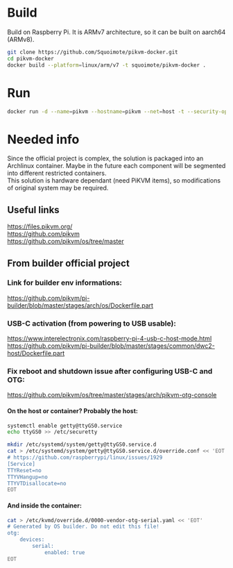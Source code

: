 # Build
Build on Raspberry Pi. It is ARMv7 architecture, so it can be built on aarch64 (ARMv8).
```bash
git clone https://github.com/Squoimote/pikvm-docker.git
cd pikvm-docker
docker build --platform=linux/arm/v7 -t squoimote/pikvm-docker .
```

# Run
```bash
docker run -d --name=pikvm --hostname=pikvm --net=host -t --security-opt seccomp=unconfined --privileged -v /var/lib/kvmd/pst:/var/lib/kvmd/pst -v /var/lib/kvmd/msd:/var/lib/kvmd/msd -v /var/log/kvmd:/var/log -v /dev:/dev -v /sys:/sys -v /sys/fs/cgroup/pikvm.scope:/sys/fs/cgroup:rw --init=false --cgroupns=host --tmpfs=/tmp --tmpfs=/run squoimote/pikvm-docker:latest
```

# Needed info
Since the official project is complex, the solution is packaged into an Archlinux container. Maybe in the future each component will be segmented into different restricted containers.  
This solution is hardware dependant (need PiKVM items), so modifications of original system may be required.

## Useful links
https://files.pikvm.org/  
https://github.com/pikvm  
https://github.com/pikvm/os/tree/master  

## From builder official project
### Link for builder env informations:  
https://github.com/pikvm/pi-builder/blob/master/stages/arch/os/Dockerfile.part

### USB-C activation (from powering to USB usable):  
https://www.interelectronix.com/raspberry-pi-4-usb-c-host-mode.html  
https://github.com/pikvm/pi-builder/blob/master/stages/common/dwc2-host/Dockerfile.part

### Fix reboot and shutdown issue after configuring USB-C and OTG:  
https://github.com/pikvm/os/tree/master/stages/arch/pikvm-otg-console  

#### On the host or container? Probably the host:  
```bash
systemctl enable getty@ttyGS0.service
echo ttyGS0 >> /etc/securetty

mkdir /etc/systemd/system/getty@ttyGS0.service.d
cat > /etc/systemd/system/getty@ttyGS0.service.d/override.conf << 'EOT'
# https://github.com/raspberrypi/linux/issues/1929
[Service]
TTYReset=no
TTYVHangup=no
TTYVTDisallocate=no
EOT
```

#### And inside the container:
```bash
cat > /etc/kvmd/override.d/0000-vendor-otg-serial.yaml << 'EOT'
# Generated by OS builder. Do not edit this file!
otg:
    devices:
        serial:
            enabled: true
EOT
```

